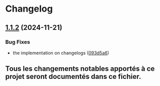 # Changelog

## [1.1.2](https://github.com/jos34000/crypto-tracking/compare/v1.1.1...v1.1.2) (2024-11-21)


### Bug Fixes

* the implementation on changelogs ([093d5a6](https://github.com/jos34000/crypto-tracking/commit/093d5a6d986d2b14d1477fe2c57c6cc5207c27ac))

## Tous les changements notables apportés à ce projet seront documentés dans ce fichier.

